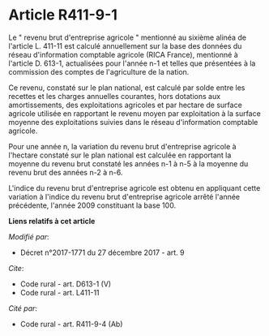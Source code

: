 # Article R411-9-1

Le " revenu brut d'entreprise agricole " mentionné au sixième alinéa de l'article L. 411-11 est calculé annuellement sur la
base des données du réseau d'information comptable agricole (RICA France), mentionné à l'article D. 613-1, actualisées pour
l'année n-1 et telles que présentées à la commission des comptes de l'agriculture de la nation. 

Ce revenu, constaté sur le plan national, est calculé par solde entre les recettes et les charges annuelles courantes, hors
dotations aux amortissements, des exploitations agricoles et par hectare de surface agricole utilisée en rapportant le revenu
moyen par exploitation à la surface moyenne des exploitations suivies dans le réseau d'information comptable agricole. 

Pour une année n, la variation du revenu brut d'entreprise agricole à l'hectare constaté sur le plan national est calculée en
rapportant la moyenne du revenu brut constaté les années n-1 à n-5 à la moyenne du revenu brut des années n-2 à n-6. 

L'indice du revenu brut d'entreprise agricole est obtenu en appliquant cette variation à l'indice du revenu brut d'entreprise
agricole arrêté l'année précédente, l'année 2009 constituant la base 100.

**Liens relatifs à cet article**

_Modifié par_:

  - Décret n°2017-1771 du 27 décembre 2017 - art. 9

_Cite_:

  - Code rural - art. D613-1 (V)
  - Code rural - art. L411-11

_Cité par_:

  - Code rural - art. R411-9-4 (Ab)
